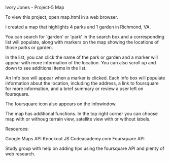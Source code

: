 Ivory Jones - Project-5
Map

To view this project, open map.html in a web browser.

I created a map that highlights 4 parks and 1 garden in Richmond, VA.

You can search for 'garden' or 'park' in the search box and a corresponding list will populate, along with markers on the map showing the locations of those parks or garden. 

In the list, you can click the name of the park or garden and a marker will appear with more information of the location. You can also scroll up and down to see additional items in the list.

An Info box will appear when a marker is clicked. Each info box will populate information about the location, including the address, a link to foursquare for more information, and a brief summary or review a user left on foursquare. 

The foursquare icon also appears on the infowindow.

The map has additional functions. In the top right corner you can choose map with or withoug terrain view, satellite view with or without labels. 

Resources:

Google Maps API
Knockout JS
Codeacademy.com
Foursquare API

Study group with help on adding tips using the foursquare API
and plenty of web research.

